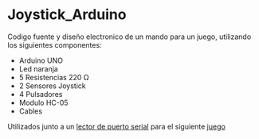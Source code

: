 # Joystick_Arduino

Codigo fuente y diseño electronico de un mando para un juego, utilizando los siguientes componentes:

* Arduino UNO
* Led naranja
* 5 Resistencias 220 Ω
* 2 Sensores Joystick
* 4 Pulsadores
* Modulo HC-05
* Cables

Utilizados junto a un [lector de puerto serial](https://github.com/AdrianN17/Conexion_Puertos_Com) para el siguiente [juego](https://github.com/AdrianN17/Kill_the_Zombies)
